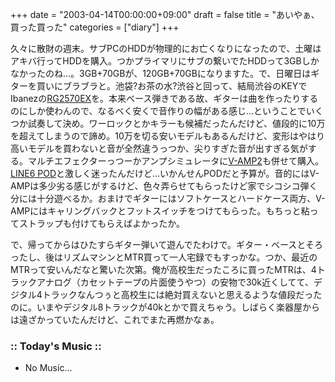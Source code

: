 +++
date = "2003-04-14T00:00:00+09:00"
draft = false
title = "あいやぁ、買った買った"
categories = ["diary"]
+++

久々に散財の週末。サブPCのHDDが物理的にお亡くなりになったので、土曜はアキバ行ってHDDを購入。つかプライマリにサブの繋いでたHDDって3GBしかなかったのね...。3GB+70GBが、120GB+70GBになりますた。で、日曜日はギターを買いにブラブラと。池袋?お茶の水?渋谷と回って、結局渋谷のKEYでIbanezの<a href="http://www.ibanez.co.jp/japan/el_guitar/rg_rx/rg2570ex.html">RG2570EX</a>を。本来ベース弾きである故、ギターは曲を作ったりするのにしか使わんので、なるべく安くで音作りの幅がある感じ...ということでいくつか試奏して決め。ワーロックとかキラーも候補だったんだけど、値段的に10万を超えてしまうので諦め。10万を切る安いモデルもあるんだけど、変形はやはり高いモデルを買わないと音が全然違うっつか、尖りすぎた音が出すぎる気がする。マルチエフェクターっつーかアンプシミュレータに<a href="http://www.v-amp.com/1_products/prodindex.cfm?mid=1&amp;smid=1&amp;id=V-AMP2&amp;lang=eng">V-AMP2</a>も併せて購入。<a href="http://www.rockinn.co.jp/shopping/effector/line6/ef_line6_podxt.html">LINE6 POD</a>と激しく迷ったんだけど...いかんせんPODだと予算が。音的にはV-AMPは多少劣る感じがするけど、色々弄らせてもらったけど家でシコシコ弾く分には十分遊べるか。おまけでギターにはソフトケースとハードケース両方、V-AMPにはキャリングバックとフットスイッチをつけてもらった。もちっと粘ってストラップも付けてもらえばよかったか。

で、帰ってからはひたすらギター弾いて遊んでたわけで。ギター・ベースとそろったし、後はリズムマシンとMTR買って一人宅録でもすっかな。つか、最近のMTRって安いんだなと驚いた次第。俺が高校生だったころに買ったMTRは、4トラックアナログ（カセットテープの片面使うやつ）の安物で30k近くしてて、デジタル4トラックなんつぅと高校生には絶対買えないと思えるような値段だったのに。いまやデジタル8トラックが40kとかで買えちゃう。しばらく楽器屋からは遠ざかっていたんだけど、これでまた再燃かなぁ。

<h3>:: Today's Music ::</h3>
<ul>
<li>No Music...</li>
</ul>
